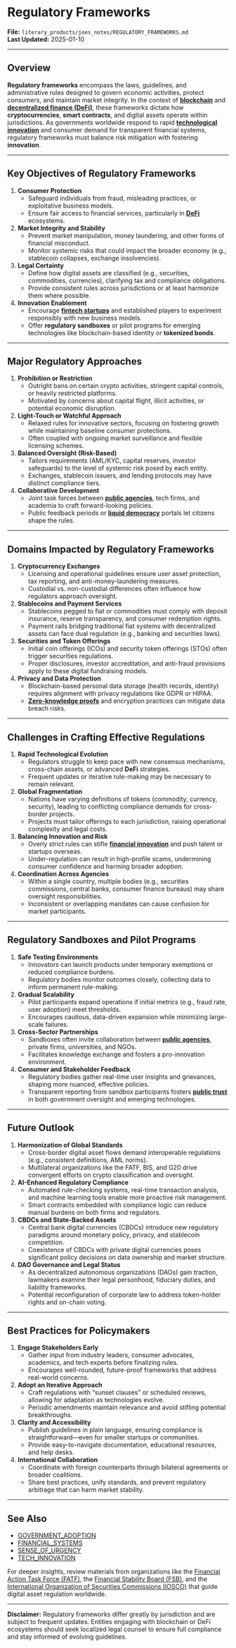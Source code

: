 # Regulatory Frameworks

**File:** `literary_products/joes_notes/REGULATORY_FRAMEWORKS.md`\
**Last Updated:** 2025-01-10

***

## Overview

**Regulatory frameworks** encompass the laws, guidelines, and administrative rules designed to govern economic activities, protect consumers, and maintain market integrity. In the context of [**blockchain**](BITCOIN_BASICS.md) and [**decentralized finance (DeFi)**](../CRYPTO/DEFI_INTRO.md), these frameworks dictate how **cryptocurrencies**, **smart contracts**, and digital assets operate within jurisdictions. As governments worldwide respond to rapid [**technological innovation**](../STRATEGY/TECH_INNOVATION.md) and consumer demand for transparent financial systems, regulatory frameworks must balance risk mitigation with fostering **innovation**.

***

## Key Objectives of Regulatory Frameworks

1. **Consumer Protection**
   * Safeguard individuals from fraud, misleading practices, or exploitative business models.
   * Ensure fair access to financial services, particularly in [**DeFi**](../CRYPTO/DEFI_INTRO.md) ecosystems.
2. **Market Integrity and Stability**
   * Prevent market manipulation, money laundering, and other forms of financial misconduct.
   * Monitor systemic risks that could impact the broader economy (e.g., stablecoin collapses, exchange insolvencies).
3. **Legal Certainty**
   * Define how digital assets are classified (e.g., securities, commodities, currencies), clarifying tax and compliance obligations.
   * Provide consistent rules across jurisdictions or at least harmonize them where possible.
4. **Innovation Enablement**
   * Encourage [**fintech startups**](../../joes_notes/FINTECH_INNOVATORS.md) and established players to experiment responsibly with new business models.
   * Offer **regulatory sandboxes** or pilot programs for emerging technologies like blockchain-based identity or **tokenized bonds**.

***

## Major Regulatory Approaches

1. **Prohibition or Restriction**
   * Outright bans on certain crypto activities, stringent capital controls, or heavily restricted platforms.
   * Motivated by concerns about capital flight, illicit activities, or potential economic disruption.
2. **Light-Touch or Watchful Approach**
   * Relaxed rules for innovative sectors, focusing on fostering growth while maintaining baseline consumer protections.
   * Often coupled with ongoing market surveillance and flexible licensing schemes.
3. **Balanced Oversight (Risk-Based)**
   * Tailors requirements (AML/KYC, capital reserves, investor safeguards) to the level of systemic risk posed by each entity.
   * Exchanges, stablecoin issuers, and lending protocols may have distinct compliance tiers.
4. **Collaborative Development**
   * Joint task forces between [**public agencies**](PUBLIC_AGENCIES.md), tech firms, and academia to craft forward-looking policies.
   * Public feedback periods or [**liquid democracy**](../AI/GOVERNANCE_MODELS.md#liquid-democracy) portals let citizens shape the rules.

***

## Domains Impacted by Regulatory Frameworks

1. **Cryptocurrency Exchanges**
   * Licensing and operational guidelines ensure user asset protection, tax reporting, and anti-money-laundering measures.
   * Custodial vs. non-custodial differences often influence how regulators approach oversight.
2. **Stablecoins and Payment Services**
   * Stablecoins pegged to fiat or commodities must comply with deposit insurance, reserve transparency, and consumer redemption rights.
   * Payment rails bridging traditional fiat systems with decentralized assets can face dual regulation (e.g., banking and securities laws).
3. **Securities and Token Offerings**
   * Initial coin offerings (ICOs) and security token offerings (STOs) often trigger securities regulations.
   * Proper disclosures, investor accreditation, and anti-fraud provisions apply to these digital fundraising models.
4. **Privacy and Data Protection**
   * Blockchain-based personal data storage (health records, identity) requires alignment with privacy regulations like GDPR or HIPAA.
   * [**Zero-knowledge proofs**](../CRYPTO/CRYPTOGRAPHY_BASICS.md#zero-knowledge-proofs-zkps) and encryption practices can mitigate data breach risks.

***

## Challenges in Crafting Effective Regulations

1. **Rapid Technological Evolution**
   * Regulators struggle to keep pace with new consensus mechanisms, cross-chain assets, or advanced **DeFi** strategies.
   * Frequent updates or iterative rule-making may be necessary to remain relevant.
2. **Global Fragmentation**
   * Nations have varying definitions of tokens (commodity, currency, security), leading to conflicting compliance demands for cross-border projects.
   * Projects must tailor offerings to each jurisdiction, raising operational complexity and legal costs.
3. **Balancing Innovation and Risk**
   * Overly strict rules can stifle [**financial innovation**](../STRATEGY/FINANCIAL_INNOVATION.md) and push talent or startups overseas.
   * Under-regulation can result in high-profile scams, undermining consumer confidence and harming broader adoption.
4. **Coordination Across Agencies**
   * Within a single country, multiple bodies (e.g., securities commissions, central banks, consumer finance bureaus) may share oversight responsibilities.
   * Inconsistent or overlapping mandates can cause confusion for market participants.

***

## Regulatory Sandboxes and Pilot Programs

1. **Safe Testing Environments**
   * Innovators can launch products under temporary exemptions or reduced compliance burdens.
   * Regulatory bodies monitor outcomes closely, collecting data to inform permanent rule-making.
2. **Gradual Scalability**
   * Pilot participants expand operations if initial metrics (e.g., fraud rate, user adoption) meet thresholds.
   * Encourages cautious, data-driven expansion while minimizing large-scale failures.
3. **Cross-Sector Partnerships**
   * Sandboxes often invite collaboration between [**public agencies**](PUBLIC_AGENCIES.md), private firms, universities, and NGOs.
   * Facilitates knowledge exchange and fosters a pro-innovation environment.
4. **Consumer and Stakeholder Feedback**
   * Regulatory bodies gather real-time user insights and grievances, shaping more nuanced, effective policies.
   * Transparent reporting from sandbox participants fosters [**public trust**](PUBLIC_TRUST.md) in both government oversight and emerging technologies.

***

## Future Outlook

1. **Harmonization of Global Standards**
   * Cross-border digital asset flows demand interoperable regulations (e.g., consistent definitions, AML norms).
   * Multilateral organizations like the FATF, BIS, and G20 drive convergent efforts on crypto classification and oversight.
2. **AI-Enhanced Regulatory Compliance**
   * Automated rule-checking systems, real-time transaction analysis, and machine learning tools enable more proactive risk management.
   * Smart contracts embedded with compliance logic can reduce manual burdens on both firms and regulators.
3. **CBDCs and State-Backed Assets**
   * Central bank digital currencies (CBDCs) introduce new regulatory paradigms around monetary policy, privacy, and stablecoin competition.
   * Coexistence of CBDCs with private digital currencies poses significant policy decisions on data ownership and market structure.
4. **DAO Governance and Legal Status**
   * As decentralized autonomous organizations (DAOs) gain traction, lawmakers examine their legal personhood, fiduciary duties, and liability frameworks.
   * Potential reconfiguration of corporate law to address token-holder rights and on-chain voting.

***

## Best Practices for Policymakers

1. **Engage Stakeholders Early**
   * Gather input from industry leaders, consumer advocates, academics, and tech experts before finalizing rules.
   * Encourages well-rounded, future-proof frameworks that address real-world concerns.
2. **Adopt an Iterative Approach**
   * Craft regulations with “sunset clauses” or scheduled reviews, allowing for adaptation as technologies evolve.
   * Periodic amendments maintain relevance and avoid stifling potential breakthroughs.
3. **Clarity and Accessibility**
   * Publish guidelines in plain language, ensuring compliance is straightforward—even for smaller startups or communities.
   * Provide easy-to-navigate documentation, educational resources, and help desks.
4. **International Collaboration**
   * Coordinate with foreign counterparts through bilateral agreements or broader coalitions.
   * Share best practices, unify standards, and prevent regulatory arbitrage that can harm market stability.

***

## See Also

* [GOVERNMENT\_ADOPTION](GOVERNMENT_ADOPTION.md)
* [FINANCIAL\_SYSTEMS](../STRATEGY/FINANCIAL_SYSTEMS.md)
* [SENSE\_OF\_URGENCY](SENSE_OF_URGENCY.md)
* [TECH\_INNOVATION](../STRATEGY/TECH_INNOVATION.md)

For deeper insights, review materials from organizations like the [Financial Action Task Force (FATF)](https://www.fatf-gafi.org/), the [Financial Stability Board (FSB)](https://www.fsb.org/), and the [International Organization of Securities Commissions (IOSCO)](https://www.iosco.org/) that guide digital asset regulation worldwide.

***

**Disclaimer:** Regulatory frameworks differ greatly by jurisdiction and are subject to frequent updates. Entities engaging with blockchain or DeFi ecosystems should seek localized legal counsel to ensure full compliance and stay informed of evolving guidelines.
